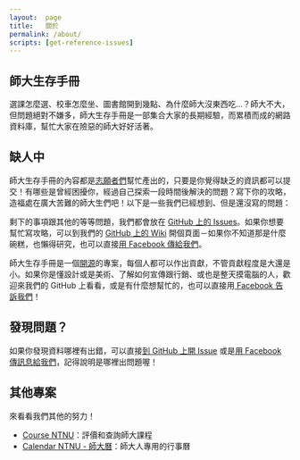 ```yaml
---
layout:  page
title:   關於
permalink: /about/
scripts: [get-reference-issues]
---
```


## 師大生存手冊
選課怎麼選、校車怎麼坐、圖書館開到幾點、為什麼師大沒東西吃...？師大不大，但問題絕對不嫌多，師大生存手冊是一部集合大家的長期經驗，而累積而成的網路資料庫，幫忙大家在險惡的師大好好活著。

## 缺人中
師大生存手冊的內容都是[志願者們](/humans.txt)幫忙產出的，只要是你覺得缺乏的資訊都可以提交！有哪些是曾經困擾你，經過自己探索一段時間後解決的問題？寫下你的攻略，造福處在廣大苦難的師大生們吧！以下是一些我們已經想到、但是還沒寫的問題：

<ul id="todo">
</ul>

剩下的事項跟其他的等等問題，我們都會放在 [GitHub 上的 Issues](https://github.com/communityNTNU/surviveNTNU/issues)。如果你想要幫忙寫攻略，可以到我們的 [GitHub 上的 Wiki](https://github.com/communityNTNU/surviveNTNU/wiki) 開個頁面－如果你不知道那是什麼碗糕，也懶得研究，也可以直接[用 Facebook 傳給我們](https://www.facebook.com/CommunityNTNU/)。

師大生存手冊是一個[開源](http://www.inside.com.tw/2014/07/21/coscup14)的專案，每個人都可以作出貢獻，不管貢獻程度是大還是小。如果你是懂設計或是美術、了解如何宣傳跟行銷、或也是整天摸電腦的人，歡迎來我們的 GitHub 上看看，或是有什麼想幫忙的，也可以直接用[ Facebook 告訴我們](https://www.facebook.com/CommunityNTNU/)！

## 發現問題？
如果你發現資料哪裡有出錯，可以直接[到 GitHub 上開 Issue](https://github.com/communityNTNU/surviveNTNU/issues) 或是[用 Facebook 傳訊息給我們](https://www.facebook.com/CommunityNTNU/)，記得說明是哪裡出問題喔！

## 其他專案
來看看我們其他的努力！
* [Course NTNU](http://www.coursentnu.com/)：評價和查詢師大課程
* [Calendar NTNU - 師大曆](http://calendar.ntnu.com.tw/)：師大人專用的行事曆
